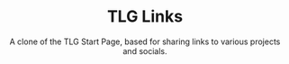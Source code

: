 <div align="center">
	<h1 align="center">TLG Links</h1>
  <p>A clone of the TLG Start Page, based for sharing links to various projects and socials.</p>
</div>